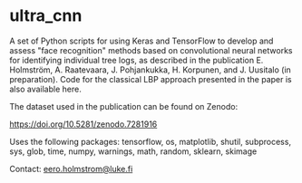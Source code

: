 # ultra_cnn
A set of Python scripts for using Keras and TensorFlow to develop and assess "face recognition" methods based on convolutional neural networks for identifying individual tree logs, as described in the publication E. Holmström, A. Raatevaara, J. Pohjankukka, H. Korpunen, and J. Uusitalo (in preparation). Code for the classical LBP approach presented in the paper is also available here.

The dataset used in the publication can be found on Zenodo:

https://doi.org/10.5281/zenodo.7281916

Uses the following packages: tensorflow, os, matplotlib, shutil, subprocess, sys, glob, time, numpy, warnings, math, random, sklearn, skimage

Contact: eero.holmstrom@luke.fi

